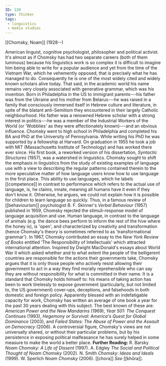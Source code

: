```yaml
---
ID: 120
type: thinker
tags: 
 - linguistics
 - media studies
---
```


[[Chomsky, Noam]]
 (1928--)


American linguist, cognitive psychologist, philosopher and political
activist. It's almost as if Chomsky has had two separate careers (both
of them luminous) because his linguistics work is so complex it is
difficult to imagine him being able to write for a popular audience and
yet from the time of the Vietnam War, which he vehemently opposed, that
is precisely what he has managed to do. Consequently he is one of the
most widely cited and widely known scholars alive today. That said, in
the academic world his name remains very closely associated with
generative grammar, which was his invention.
Born in Philadelphia in the US to immigrant parents---his father was
from the Ukraine and his mother from Belarus---he was raised in a family
that consciously immersed itself in Hebrew culture and literature, in
spite of the blatant anti-Semitism they encountered in their largely
Catholic neighbourhood. His father was a renowned Hebrew scholar with a
strong interest in politics---he was a member of the Industrial Workers
of the World (or 'Wobblies' as they were affectionately known)---and an
obvious influence. Chomsky went to high school in Philadelphia and
completed his BA and PhD at the University of Pennsylvania. While
writing his PhD he was supported by a fellowship at Harvard. On
graduation in 1955 he took a job with MIT (Massachusetts Institute of
Technology) and has worked there ever since.
His first book, a reworked version of his dissertation, *Syntactic Structures* (1957), was a watershed in linguistics. Chomsky sought to
shift the emphasis in linguistics from the study of existing examples of
language use with a view to describing the regular patterns contained
therein to the more speculative matter of how language users know how to
use language in the first place. This ability to use languages, which he
labels [[competence]] in
contrast to performance which refers to the actual use of language, is,
he claims, innate, meaning all humans have it even if they don't know
it. Otherwise, he argues, we could not explain how it is possible for
children to learn language so quickly. Thus, in a famous review of
[[behaviourism]] psychologist
B. F. Skinner's *Verbal Behaviour* (1957) published in 1959, Chomsky
rejected the stimuli-response model of language acquisition and use.
Human language, in contrast to the language of animals (e.g. the dance
bees perform to inform the rest of the hive where the honey is), is
'open', and characterized by creativity and transformation (hence
Chomsky's theory is sometimes referred to as 'transformational
grammar').
In 1967, Chomsky contributed an essay to the *New York Review of Books*
entitled 'The Responsibility of Intellectuals' which attracted
international attention. Inspired by Dwight MacDonald's essays about
World War II which asked whether and to what extent the people of the
belligerent countries are responsible for the actions their governments
take, Chomsky argues that it is only those people who actively resist
allowing their government to act in a way they find morally
reprehensible who can say they are without responsibility for what is
committed in their name. It is a standard that Chomsky holds himself to:
his means of taking action has been to work tirelessly to expose
government (particularly, but not limited to, the US government)
cover-ups, deceptions, and falsehoods in both domestic and foreign
policy. Apparently blessed with an indefatigable capacity for work,
Chomsky has written an average of one book a year for the past 30 years
dealing with this subject. The best known of these are: *American Power
and the New Mandarins* (1969), *Year 501: The Conquest Continues*
(1993), *Hegemony or Survival: America's Quest for Global Dominance*
(2003), and *Failed States: The Abuse of Power and the Assault on
Democracy* (2006).
A controversial figure, Chomsky's views are not universally shared, or
without their particular problems, but by his persistence in exposing
political malfeasance he has surely helped in some measure to make the
world a better place.
**Further Reading:** R. Barsky *Noam Chomsky: A Life of Dissent* (1997).
A. Edgley *The Social and Political Thought of Noam Chomsky* (2002).
N. Smith *Chomsky: Ideas and Ideals* (1999).
W. Sperlich *Noam Chomsky* (2006).
[[chora]] *See*
[[khōra]].

